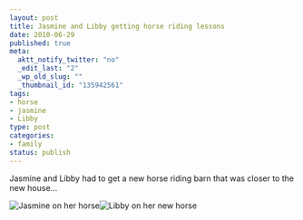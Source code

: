 ```yaml
--- 
layout: post
title: Jasmine and Libby getting horse riding lessons
date: 2010-06-29
published: true
meta: 
  aktt_notify_twitter: "no"
  _edit_last: "2"
  _wp_old_slug: ""
  _thumbnail_id: "135942561"
tags: 
- horse
- jasmine
- Libby
type: post
categories: 
- family
status: publish
---
```

Jasmine and Libby had to get a new horse riding barn that was closer to the new house...

![Jasmine on her horse](http://liblab.net/andyeick/files/2010/06/jasmine-horse.jpg)![Libby on her new horse](http://liblab.net/andyeick/files/2010/06/libby-horse.jpg)
